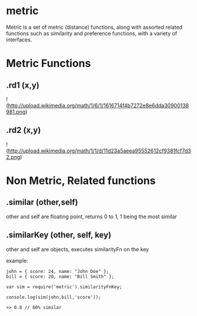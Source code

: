 metric
======

Metric is a set of metric (distance) functions, along with assorted related functions such as similarity and preference functions,
 with a variety of interfaces.

Metric Functions
================

.rd1 (x,y) 
-----------
	
!(http://upload.wikimedia.org/math/1/6/1/1616714f4b7272e8e6dda30900138981.png)

.rd2 (x,y)
----------

!(http://upload.wikimedia.org/math/1/1/d/11d23a5aeea95552612cf9381fcf7d32.png)

Non Metric, Related functions
=============================


.similar (other,self)
---------------------

other and self are floating point, returns 0 to 1, 1 being the most similar

.similarKey (other, self, key)
------------------------------

other and self are objects, executes similarityFn on the key

example:

	john = { score: 24, name: "John Doe" };
	bill = { score: 20, name: "Bill Smith" };

	var sim = require('metric').similarityFnKey;
	
	console.log(sim(john,bill,'score'));
	
	>> 0.8 // 80% similar

	
